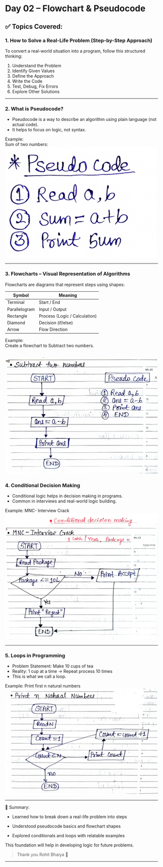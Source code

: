 # Day 02 – Flowchart & Pseudocode

## ✅ Topics Covered:

### 1. How to Solve a Real-Life Problem (Step-by-Step Approach)

To convert a real-world situation into a program, follow this structured thinking:

1. Understand the Problem  
2. Identify Given Values  
3. Define the Approach  
4. Write the Code  
5. Test, Debug, Fix Errors  
6. Explore Other Solutions

---

### 2. What is Pseudocode?

- Pseudocode is a way to describe an algorithm using plain language (not actual code).  
- It helps to focus on logic, not syntax.
  
Example:  
Sum of two numbers:
<img src="Pseudocode.jpg" width="600" alt="Pseudocode Example"/>


---

### 3. Flowcharts – Visual Representation of Algorithms

Flowcharts are diagrams that represent steps using shapes:

| Symbol        | Meaning              |
|---------------|----------------------|
| Terminal  | Start / End          |
| Parallelogram | Input / Output     |
| Rectangle | Process (Logic / Calculation) |
| Diamond   | Decision (if/else)   |
| Arrow     | Flow Direction       |

Example:  
Create a flowchart to Subtract two numbers.

![Flowchart Example](subtract.jpg)
---

### 4. Conditional Decision Making

- Conditional logic helps in decision making in programs.
- Common in interviews and real-world logic building.

Example: MNC- Interview Crack
![Flowchart Example](mnc.jpg)

---

### 5. Loops in Programming

- Problem Statement: Make 10 cups of tea
- Reality: 1 cup at a time → Repeat process 10 times  
- This is what we call a loop.

Example: Print first n natural numbers
![Flowchart Example](natural.jpg)

---

🧠 Summary:

- Learned how to break down a real-life problem into steps

- Understood pseudocode basics and flowchart shapes

- Explored conditionals and loops with relatable examples


This foundation will help in developing logic for future problems.

> Thank you Rohit Bhaiya 🙏



---